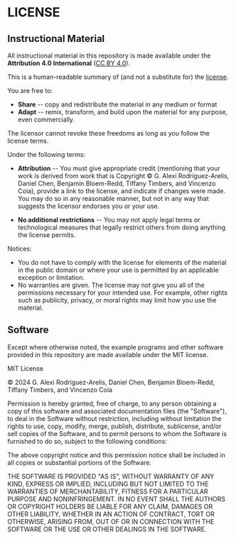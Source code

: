# LICENSE

## Instructional Material

All instructional material in this repository is made available under the **Attribution 4.0 International** ([CC BY 4.0](https://creativecommons.org/licenses/by/4.0/)). 


This is a human-readable summary of (and not a substitute for) the [license](https://creativecommons.org/licenses/by/4.0/legalcode). 

You are free to:
* **Share** -- copy and redistribute the material in any medium or format
* **Adapt** -- remix, transform, and build upon the material
    for any purpose, even commercially.


The licensor cannot revoke these freedoms as long as you follow the license terms.


Under the following terms:

- **Attribution** -- You must give appropriate credit (mentioning that your work is derived from work that is Copyright © G. Alexi Rodríguez-Arelis, Daniel Chen, Benjamin Bloem-Redd, Tiffany Timbers, and Vincenzo Coia), provide a link to the license, and indicate if changes were made. You may do so in any reasonable manner, but not in any way that suggests the licensor endorses you or your use.

- **No additional restrictions** -- You may not apply legal terms or technological measures that legally restrict others from doing anything the license permits.

Notices:

- You do not have to comply with the license for elements of the material in the public domain or where your use is permitted by an applicable exception or limitation.
- No warranties are given. The license may not give you all of the permissions necessary for your intended use. For example, other rights such as publicity, privacy, or moral rights may limit how you use the material.


## Software

Except where otherwise noted, the example programs and other software provided in this repository are made available under the MIT license.

MIT License

© 2024 G. Alexi Rodríguez-Arelis, Daniel Chen, Benjamin Bloem-Redd, Tiffany Timbers, and Vincenzo Coia

Permission is hereby granted, free of charge, to any person obtaining a copy of this software and associated documentation files (the "Software"), to deal in the Software without restriction, including without limitation the rights to use, copy, modify, merge, publish, distribute, sublicense, and/or sell copies of the Software, and to permit persons to whom the Software is furnished to do so, subject to the following conditions:

The above copyright notice and this permission notice shall be included in all copies or substantial portions of the Software.

THE SOFTWARE IS PROVIDED "AS IS", WITHOUT WARRANTY OF ANY KIND, EXPRESS OR IMPLIED, INCLUDING BUT NOT LIMITED TO THE WARRANTIES OF MERCHANTABILITY, FITNESS FOR A PARTICULAR PURPOSE AND NONINFRINGEMENT. IN NO EVENT SHALL THE AUTHORS OR COPYRIGHT HOLDERS BE LIABLE FOR ANY CLAIM, DAMAGES OR OTHER LIABILITY, WHETHER IN AN ACTION OF CONTRACT, TORT OR OTHERWISE, ARISING FROM, OUT OF OR IN CONNECTION WITH THE SOFTWARE OR THE USE OR OTHER DEALINGS IN THE
SOFTWARE.
